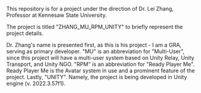 This repository is for a project under the direction of Dr. Lei Zhang, Professor at Kennesaw State University.

The project is titled "ZHANG_MU_RPM_UNITY" to briefly represent the project details. 

Dr. Zhang's name is presented first, as this is his project - I am a GRA, serving as primary developer.
"MU" is an abbreviation for "Multi-User", since this project will have a multi-user system based on Unity Relay, Unity Transport, and Unity NGO.
"RPM" is an abbreviation for "Ready Player Me". Ready Player Me is the Avatar system in use and a prominent feature of the project.
Lastly, "UNITY". Namely, the project is being developed in Unity engine (v. 2022.3.57f1).
